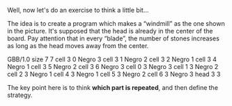 Well, now let's do an exercise to think a little bit…

The idea is to create a program which makes a “windmill” as the one shown in the picture.
It's supposed that the head is already in the center of the board.
Pay attention that in every “blade”, the number of stones increases as long as the head moves away from the center.

<gs-board>
  GBB/1.0
    size 7 7
    cell 3 0 Negro 3
    cell 3 1 Negro 2
    cell 3 2 Negro 1
    cell 3 4 Negro 1
    cell 3 5 Negro 2
    cell 3 6 Negro 3
    cell 0 3 Negro 3
    cell 1 3 Negro 2
    cell 2 3 Negro 1
    cell 4 3 Negro 1
    cell 5 3 Negro 2
    cell 6 3 Negro 3
    head 3 3
</gs-board>

The key point here is to think **which part is repeated**, and then define the strategy.